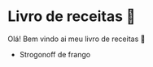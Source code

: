 # Livro de receitas :book:



Olá! Bem vindo ai meu livro de receitas :wave:

- Strogonoff de frango
